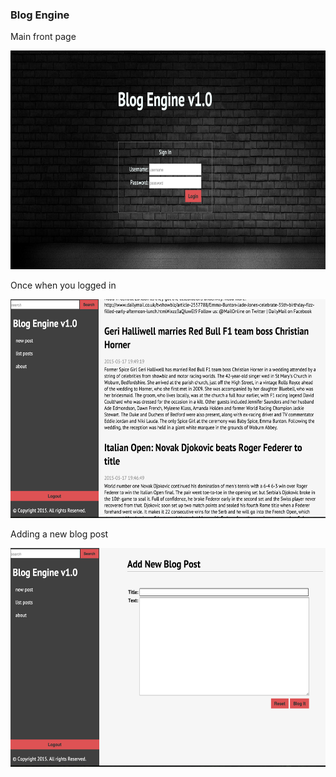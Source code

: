 ### Blog Engine 

Main front page

<img src="https://raw.githubusercontent.com/colinbut/blog-engine-v1.0/master/resources/screenshots/blog-login.png" alt="blog-login-page" width="600px" height="350px" />

Once when you logged in

<img src="https://raw.githubusercontent.com/colinbut/blog-engine-v1.0/master/resources/screenshots/blog-content.png" alt="blog-content-page" width="600px" height="350px" />

Adding a new blog post

<img src="https://raw.githubusercontent.com/colinbut/blog-engine-v1.0/master/resources/screenshots/blog-addpost.png" 
alt="blog-add-blog-post" width="600px" height="350px" />

